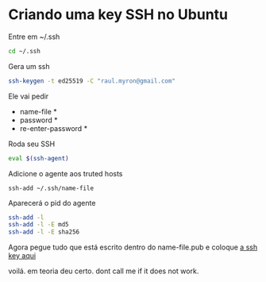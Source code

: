 

# Criando uma key SSH no Ubuntu
Entre em ~/.ssh
```bash
cd ~/.ssh
```
Gera um ssh
```bash
ssh-keygen -t ed25519 -C "raul.myron@gmail.com"
```
Ele vai pedir
* name-file *
* password *
* re-enter-password *

Roda seu SSH
```bash
eval $(ssh-agent)
```

Adicione o agente aos truted hosts
```
ssh-add ~/.ssh/name-file
```

Aparecerá o pid do agente
```bash
ssh-add -l
ssh-add -l -E md5
ssh-add -l -E sha256
```
Agora pegue tudo que está escrito dentro do name-file.pub e coloque [a ssh key aqui](https://github.com/settings/keys)

voilá. em teoria deu certo. dont call me if it does not work. 
